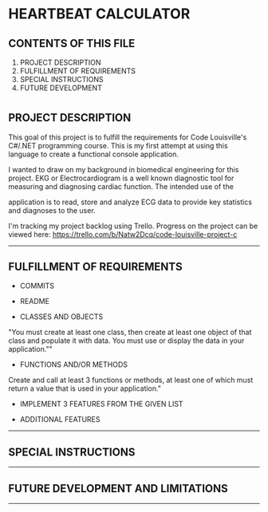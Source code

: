 HEARTBEAT CALCULATOR
===============================


CONTENTS OF THIS FILE
---------------------
1. PROJECT DESCRIPTION
2. FULFILLMENT OF REQUIREMENTS  
3. SPECIAL INSTRUCTIONS
4. FUTURE DEVELOPMENT
#


PROJECT DESCRIPTION
-------------------

This goal of this project is to fulfill the requirements for Code Louisville's C#/.NET programming course. This is my first attempt at using this language to create a functional console application.

I wanted to draw on my background in biomedical engineering for this project. EKG or Electrocardiogram is a well known diagnostic tool for measuring and diagnosing cardiac function. The intended use of the 

application is to read, store and analyze ECG data to provide key statistics and diagnoses to the user. 

I'm tracking my project backlog using Trello. Progress on the project can be viewed here: https://trello.com/b/Natw2Dcq/code-louisville-project-c

---------------------------------------------------------------

FULFILLMENT OF REQUIREMENTS
---------------------------

* COMMITS


* README


* CLASSES AND OBJECTS

"You must create at least one class, then create at least one object of that class and populate it with data. You must use or display the data in your application.""
  

* FUNCTIONS AND/OR METHODS 

Create and call at least 3 functions or methods, at least one of which must return a value that is used in your application."


* IMPLEMENT 3 FEATURES FROM THE GIVEN LIST


* ADDITIONAL FEATURES

---------------------------------------------------------------

SPECIAL INSTRUCTIONS
--------------------

---------------------------------------------------------------

FUTURE DEVELOPMENT AND LIMITATIONS
----------------------------------

----------------------------------------------------------------

